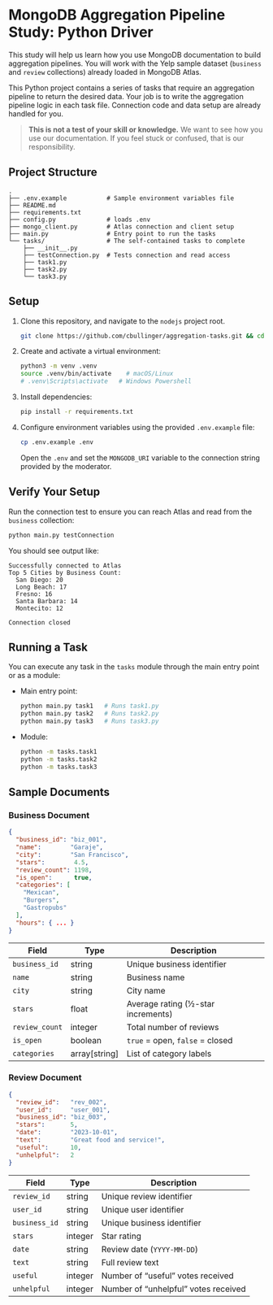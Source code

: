 # MongoDB Aggregation Pipeline Study: Python Driver

This study will help us learn how you use MongoDB documentation to build 
aggregation pipelines. 
You will work with the Yelp sample dataset (`business` and `review` collections) 
already loaded in MongoDB Atlas.

This Python project contains a series of tasks that require an aggregation 
pipeline to return the desired data.
Your job is to write the aggregation pipeline logic in each task file. 
Connection code and data setup are already handled for you.

> **This is not a test of your skill or knowledge.** We want to see how you use our documentation. If you feel stuck or confused, that is our responsibility.

## Project Structure

```
.
├── .env.example           # Sample environment variables file
├── README.md             
├── requirements.txt      
├── config.py              # loads .env
├── mongo_client.py        # Atlas connection and client setup
├── main.py                # Entry point to run the tasks
└── tasks/                 # The self-contained tasks to complete
    ├── __init__.py       
    ├── testConnection.py  # Tests connection and read access     
    ├── task1.py          
    ├── task2.py          
    └── task3.py          
```

## Setup

1. Clone this repository, and navigate to the `nodejs` project root.
   ```bash
   git clone https://github.com/cbullinger/aggregation-tasks.git && cd python
   ```

2. Create and activate a virtual environment:

   ```bash
   python3 -m venv .venv
   source .venv/bin/activate    # macOS/Linux
   # .venv\Scripts\activate   # Windows Powershell
   ```

3. Install dependencies:

   ```bash
   pip install -r requirements.txt
   ```

4. Configure environment variables using the provided `.env.example` file:

   ```bash
   cp .env.example .env
   ```

   Open the `.env` and set the `MONGODB_URI` variable to the connection string 
   provided by the moderator. 

## Verify Your Setup

Run the connection test to ensure you can reach Atlas and read from the `business` collection:

```bash
python main.py testConnection 
```

You should see output like:

```
Successfully connected to Atlas
Top 5 Cities by Business Count:
  San Diego: 20
  Long Beach: 17
  Fresno: 16
  Santa Barbara: 14
  Montecito: 12

Connection closed
```

## Running a Task

You can execute any task in the `tasks` module through the main entry point or as a module:

* Main entry point:

  ```bash
  python main.py task1   # Runs task1.py
  python main.py task2   # Runs task2.py
  python main.py task3   # Runs task3.py
  ```

* Module:

  ```bash
  python -m tasks.task1
  python -m tasks.task2
  python -m tasks.task3
  ```

## Sample Documents

### Business Document

```json
{
  "business_id": "biz_001",
  "name":        "Garaje",
  "city":        "San Francisco",
  "stars":        4.5,
  "review_count": 1198,
  "is_open":      true,
  "categories": [
    "Mexican",
    "Burgers",
    "Gastropubs"
  ],
  "hours": { ... }
}
```

| Field          | Type           | Description                        |
| -------------- | -------------- | ---------------------------------- |
| `business_id`  | string         | Unique business identifier         |
| `name`         | string         | Business name                      |
| `city`         | string         | City name                          |
| `stars`        | float          | Average rating (½-star increments) |
| `review_count` | integer        | Total number of reviews            |
| `is_open`      | boolean        | `true` = open, `false` = closed    |
| `categories`   | array\[string] | List of category labels            |

### Review Document

```json
{
  "review_id":   "rev_002",
  "user_id":     "user_001",
  "business_id": "biz_003",
  "stars":       5,
  "date":        "2023-10-01",
  "text":        "Great food and service!",
  "useful":      10,
  "unhelpful":   2
}
```

| Field         | Type    | Description                          |
| ------------- | ------- | ------------------------------------ |
| `review_id`   | string  | Unique review identifier             |
| `user_id`     | string  | Unique user identifier               |
| `business_id` | string  | Unique business identifier           |
| `stars`       | integer | Star rating                          |
| `date`        | string  | Review date (`YYYY-MM-DD`)           |
| `text`        | string  | Full review text                     |
| `useful`      | integer | Number of “useful” votes received    |
| `unhelpful`   | integer | Number of “unhelpful” votes received |
